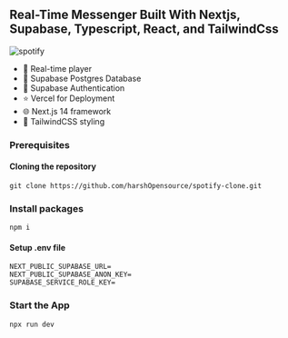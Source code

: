 ## Real-Time Messenger Built With Nextjs, Supabase, Typescript, React, and TailwindCss

![spotify](https://github.com/harshOpensource/spotify-clone/assets/135038577/c4c61320-514f-4f8a-82de-2c469d0cd0ea)


- 🤝 Real-time player
- 💾 Supabase Postgres Database
- 🔐 Supabase Authentication
- ⭐️ Vercel for Deployment
- 🌐 Next.js 14 framework
- 💅 TailwindCSS styling

### Prerequisites

#### Cloning the repository

```
git clone https://github.com/harshOpensource/spotify-clone.git
```

### Install packages

```
npm i

```

#### Setup .env file

```
NEXT_PUBLIC_SUPABASE_URL=
NEXT_PUBLIC_SUPABASE_ANON_KEY=
SUPABASE_SERVICE_ROLE_KEY=

```

### Start the App
```
npx run dev
```
